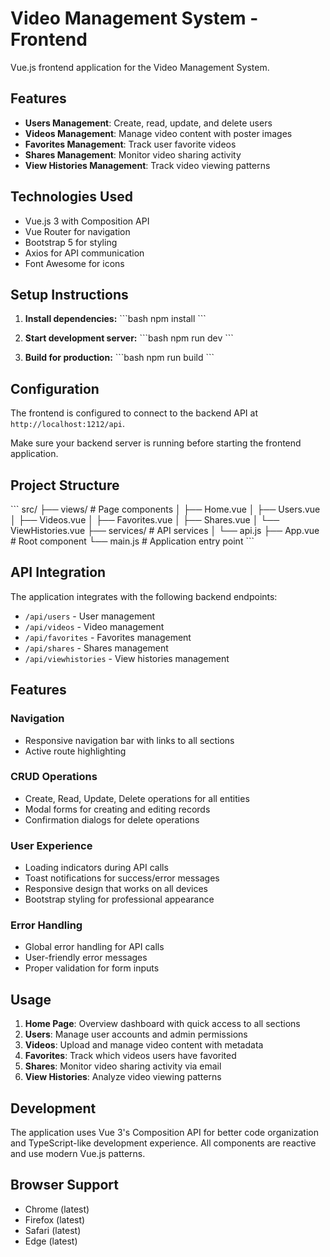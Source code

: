 # Video Management System - Frontend

Vue.js frontend application for the Video Management System.

## Features

- **Users Management**: Create, read, update, and delete users
- **Videos Management**: Manage video content with poster images
- **Favorites Management**: Track user favorite videos
- **Shares Management**: Monitor video sharing activity
- **View Histories Management**: Track video viewing patterns

## Technologies Used

- Vue.js 3 with Composition API
- Vue Router for navigation
- Bootstrap 5 for styling
- Axios for API communication
- Font Awesome for icons

## Setup Instructions

1. **Install dependencies:**
   \`\`\`bash
   npm install
   \`\`\`

2. **Start development server:**
   \`\`\`bash
   npm run dev
   \`\`\`

3. **Build for production:**
   \`\`\`bash
   npm run build
   \`\`\`

## Configuration

The frontend is configured to connect to the backend API at `http://localhost:1212/api`. 

Make sure your backend server is running before starting the frontend application.

## Project Structure

\`\`\`
src/
├── views/              # Page components
│   ├── Home.vue
│   ├── Users.vue
│   ├── Videos.vue
│   ├── Favorites.vue
│   ├── Shares.vue
│   └── ViewHistories.vue
├── services/           # API services
│   └── api.js
├── App.vue            # Root component
└── main.js            # Application entry point
\`\`\`

## API Integration

The application integrates with the following backend endpoints:

- `/api/users` - User management
- `/api/videos` - Video management
- `/api/favorites` - Favorites management
- `/api/shares` - Shares management
- `/api/viewhistories` - View histories management

## Features

### Navigation
- Responsive navigation bar with links to all sections
- Active route highlighting

### CRUD Operations
- Create, Read, Update, Delete operations for all entities
- Modal forms for creating and editing records
- Confirmation dialogs for delete operations

### User Experience
- Loading indicators during API calls
- Toast notifications for success/error messages
- Responsive design that works on all devices
- Bootstrap styling for professional appearance

### Error Handling
- Global error handling for API calls
- User-friendly error messages
- Proper validation for form inputs

## Usage

1. **Home Page**: Overview dashboard with quick access to all sections
2. **Users**: Manage user accounts and admin permissions
3. **Videos**: Upload and manage video content with metadata
4. **Favorites**: Track which videos users have favorited
5. **Shares**: Monitor video sharing activity via email
6. **View Histories**: Analyze video viewing patterns

## Development

The application uses Vue 3's Composition API for better code organization and TypeScript-like development experience. All components are reactive and use modern Vue.js patterns.

## Browser Support

- Chrome (latest)
- Firefox (latest)
- Safari (latest)
- Edge (latest)

